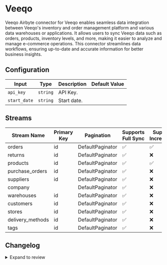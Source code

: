 # Veeqo
Veeqo Airbyte connector for Veeqo enables seamless data integration between Veeqo&#39;s inventory and order management platform and various data warehouses or applications. It allows users to sync Veeqo data such as orders, products, inventory levels, and more, making it easier to analyze and manage e-commerce operations. This connector streamlines data workflows, ensuring up-to-date and accurate information for better business insights.

## Configuration

| Input | Type | Description | Default Value |
|-------|------|-------------|---------------|
| `api_key` | `string` | API Key.  |  |
| `start_date` | `string` | Start date.  |  |

## Streams
| Stream Name | Primary Key | Pagination | Supports Full Sync | Supports Incremental |
|-------------|-------------|------------|---------------------|----------------------|
| orders | id | DefaultPaginator | ✅ |  ✅  |
| returns | id | DefaultPaginator | ✅ |  ❌  |
| products | id | DefaultPaginator | ✅ |  ✅  |
| purchase_orders | id | DefaultPaginator | ✅ |  ❌  |
| suppliers | id | DefaultPaginator | ✅ |  ❌  |
| company |  | DefaultPaginator | ✅ |  ❌  |
| warehouses | id | DefaultPaginator | ✅ |  ❌  |
| customers | id | DefaultPaginator | ✅ |  ❌  |
| stores | id | DefaultPaginator | ✅ |  ❌  |
| delivery_methods | id | DefaultPaginator | ✅ |  ❌  |
| tags | id | DefaultPaginator | ✅ |  ❌  |

## Changelog

<details>
  <summary>Expand to review</summary>

| Version          | Date              | Pull Request | Subject        |
|------------------|-------------------|--------------|----------------|
| 0.0.39 | 2025-10-14 | [67939](https://github.com/airbytehq/airbyte/pull/67939) | Update dependencies |
| 0.0.38 | 2025-10-07 | [67322](https://github.com/airbytehq/airbyte/pull/67322) | Update dependencies |
| 0.0.37 | 2025-09-30 | [66953](https://github.com/airbytehq/airbyte/pull/66953) | Update dependencies |
| 0.0.36 | 2025-09-09 | [65742](https://github.com/airbytehq/airbyte/pull/65742) | Update dependencies |
| 0.0.35 | 2025-08-23 | [65418](https://github.com/airbytehq/airbyte/pull/65418) | Update dependencies |
| 0.0.34 | 2025-08-09 | [64859](https://github.com/airbytehq/airbyte/pull/64859) | Update dependencies |
| 0.0.33 | 2025-08-02 | [64395](https://github.com/airbytehq/airbyte/pull/64395) | Update dependencies |
| 0.0.32 | 2025-07-26 | [64084](https://github.com/airbytehq/airbyte/pull/64084) | Update dependencies |
| 0.0.31 | 2025-07-19 | [63616](https://github.com/airbytehq/airbyte/pull/63616) | Update dependencies |
| 0.0.30 | 2025-07-12 | [63241](https://github.com/airbytehq/airbyte/pull/63241) | Update dependencies |
| 0.0.29 | 2025-07-05 | [62702](https://github.com/airbytehq/airbyte/pull/62702) | Update dependencies |
| 0.0.28 | 2025-06-28 | [62216](https://github.com/airbytehq/airbyte/pull/62216) | Update dependencies |
| 0.0.27 | 2025-06-21 | [61766](https://github.com/airbytehq/airbyte/pull/61766) | Update dependencies |
| 0.0.26 | 2025-06-15 | [61249](https://github.com/airbytehq/airbyte/pull/61249) | Update dependencies |
| 0.0.25 | 2025-05-24 | [60746](https://github.com/airbytehq/airbyte/pull/60746) | Update dependencies |
| 0.0.24 | 2025-05-10 | [60007](https://github.com/airbytehq/airbyte/pull/60007) | Update dependencies |
| 0.0.23 | 2025-05-04 | [59552](https://github.com/airbytehq/airbyte/pull/59552) | Update dependencies |
| 0.0.22 | 2025-04-26 | [58920](https://github.com/airbytehq/airbyte/pull/58920) | Update dependencies |
| 0.0.21 | 2025-04-19 | [58567](https://github.com/airbytehq/airbyte/pull/58567) | Update dependencies |
| 0.0.20 | 2025-04-12 | [58017](https://github.com/airbytehq/airbyte/pull/58017) | Update dependencies |
| 0.0.19 | 2025-04-05 | [57483](https://github.com/airbytehq/airbyte/pull/57483) | Update dependencies |
| 0.0.18 | 2025-03-29 | [56806](https://github.com/airbytehq/airbyte/pull/56806) | Update dependencies |
| 0.0.17 | 2025-03-22 | [55610](https://github.com/airbytehq/airbyte/pull/55610) | Update dependencies |
| 0.0.16 | 2025-03-01 | [55146](https://github.com/airbytehq/airbyte/pull/55146) | Update dependencies |
| 0.0.15 | 2025-02-22 | [54479](https://github.com/airbytehq/airbyte/pull/54479) | Update dependencies |
| 0.0.14 | 2025-02-15 | [54082](https://github.com/airbytehq/airbyte/pull/54082) | Update dependencies |
| 0.0.13 | 2025-02-08 | [53525](https://github.com/airbytehq/airbyte/pull/53525) | Update dependencies |
| 0.0.12 | 2025-02-01 | [53093](https://github.com/airbytehq/airbyte/pull/53093) | Update dependencies |
| 0.0.11 | 2025-01-25 | [52383](https://github.com/airbytehq/airbyte/pull/52383) | Update dependencies |
| 0.0.10 | 2025-01-18 | [51976](https://github.com/airbytehq/airbyte/pull/51976) | Update dependencies |
| 0.0.9 | 2025-01-11 | [51456](https://github.com/airbytehq/airbyte/pull/51456) | Update dependencies |
| 0.0.8 | 2024-12-28 | [50756](https://github.com/airbytehq/airbyte/pull/50756) | Update dependencies |
| 0.0.7 | 2024-12-21 | [50344](https://github.com/airbytehq/airbyte/pull/50344) | Update dependencies |
| 0.0.6 | 2024-12-14 | [49789](https://github.com/airbytehq/airbyte/pull/49789) | Update dependencies |
| 0.0.5 | 2024-12-12 | [49408](https://github.com/airbytehq/airbyte/pull/49408) | Update dependencies |
| 0.0.4 | 2024-11-04 | [48254](https://github.com/airbytehq/airbyte/pull/48254) | Update dependencies |
| 0.0.3 | 2024-10-29 | [47811](https://github.com/airbytehq/airbyte/pull/47811) | Update dependencies |
| 0.0.2 | 2024-10-28 | [47488](https://github.com/airbytehq/airbyte/pull/47488) | Update dependencies |
| 0.0.1 | 2024-10-17 | | Initial release by [@parthiv11](https://github.com/parthiv11) via Connector Builder |

</details>
